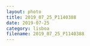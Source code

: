 ```yaml
---
layout: photo
title: 2019_07_25_P1140388
date: 2019-07-25
category: lisboa
filename: 2019_07_25_P1140388
---
```

